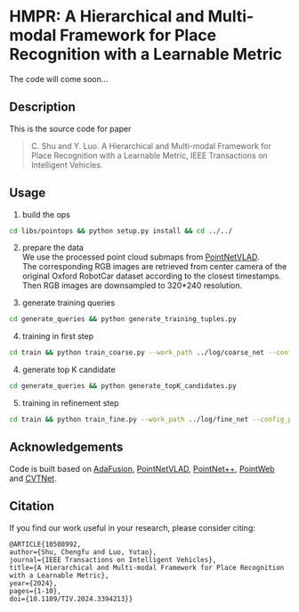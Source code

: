 # HMPR: A Hierarchical and Multi-modal Framework for Place Recognition with a Learnable Metric <br />
The code will come soon...


## Description
This is the source code for paper

> C. Shu and Y. Luo. A Hierarchical and Multi-modal Framework for Place Recognition with a Learnable Metric,
> IEEE Transactions on Intelligent Vehicles.


## Usage
1. build the ops
  ```bash
  cd libs/pointops && python setup.py install && cd ../../
  ```
2. prepare the data <br/>
We use the processed point cloud submaps from [PointNetVLAD](https://arxiv.org/abs/1804.03492). <br/>
The corresponding RGB images are retrieved from center camera of the original Oxford RobotCar dataset according to the closest timestamps.<br/>
Then RGB images are downsampled to 320*240 resolution.

3. generate training queries
```bash
cd generate_queries && python generate_training_tuples.py
```
4. training in first step
```bash
cd train && python train_coarse.py --work_path ../log/coarse_net --config_path ../config/config_coarse.yaml
```
4. generate top K candidate
```bash
cd generate_queries && python generate_topK_candidates.py
```
5. training in refinement step
```bash
cd train && python train_fine.py --work_path ../log/fine_net --config_path ../config/config_fine.yaml
```

## Acknowledgements
Code is built based on [AdaFusion](https://github.com/MetaSLAM/AdaFusion), [PointNetVLAD](https://github.com/mikacuy/pointnetvlad), [PointNet++](https://github.com/yanx27/Pointnet_Pointnet2_pytorch), [PointWeb](https://github.com/hszhao/PointWeb) and [CVTNet](https://github.com/BIT-MJY/CVTNet).



## Citation
If you find our work useful in your research, please consider citing:

    @ARTICLE{10508992,
    author={Shu, Chengfu and Luo, Yutao},
    journal={IEEE Transactions on Intelligent Vehicles},
    title={A Hierarchical and Multi-modal Framework for Place Recognition with a Learnable Metric},
    year={2024},
    pages={1-10},
    doi={10.1109/TIV.2024.3394213}}

